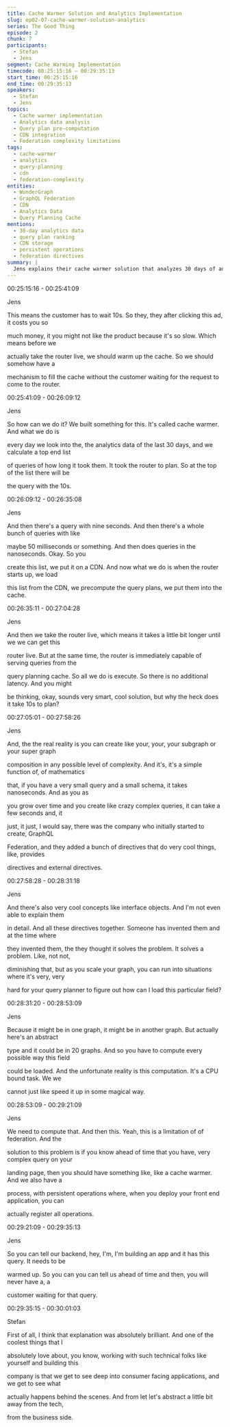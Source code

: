 ```yaml
---
title: Cache Warmer Solution and Analytics Implementation
slug: ep02-07-cache-warmer-solution-analytics
series: The Good Thing
episode: 2
chunk: 7
participants:
  - Stefan
  - Jens
segment: Cache Warming Implementation
timecode: 00:25:15:16 – 00:29:35:13
start_time: 00:25:15:16
end_time: 00:29:35:13
speakers:
  - Stefan
  - Jens
topics:
  - Cache warmer implementation
  - Analytics data analysis
  - Query plan pre-computation
  - CDN integration
  - Federation complexity limitations
tags:
  - cache-warmer
  - analytics
  - query-planning
  - cdn
  - federation-complexity
entities:
  - WunderGraph
  - GraphQL Federation
  - CDN
  - Analytics Data
  - Query Planning Cache
mentions:
  - 30-day analytics data
  - query plan ranking
  - CDN storage
  - persistent operations
  - federation directives
summary: |
  Jens explains their cache warmer solution that analyzes 30 days of analytics data to identify the most expensive queries and pre-compute their query plans. The system stores this data on a CDN and loads it when routers start up, ensuring they're immediately capable of serving queries without delays. He discusses the limitations of federation complexity and how this solution addresses the fundamental challenge of query planning performance.
---
```


00:25:15:16 - 00:25:41:09

Jens

This means the customer has to wait 10s. So they, they after clicking this ad, it costs you so

much money, it you might not like the product because it's so slow. Which means before we

actually take the router live, we should warm up the cache. So we should somehow have a

mechanism to fill the cache without the customer waiting for the request to come to the router.

00:25:41:09 - 00:26:09:12

Jens

So how can we do it? We built something for this. It's called cache warmer. And what we do is

every day we look into the, the analytics data of the last 30 days, and we calculate a top end list

of queries of how long it took them. It took the router to plan. So at the top of the list there will be

the query with the 10s.

00:26:09:12 - 00:26:35:08

Jens

And then there's a query with nine seconds. And then there's a whole bunch of queries with like

maybe 50 milliseconds or something. And then does queries in the nanoseconds. Okay. So you

create this list, we put it on a CDN. And now what we do is when the router starts up, we load

this list from the CDN, we precompute the query plans, we put them into the cache.

00:26:35:11 - 00:27:04:28

Jens

And then we take the router live, which means it takes a little bit longer until we we can get this

router live. But at the same time, the router is immediately capable of serving queries from the

query planning cache. So all we do is execute. So there is no additional latency. And you might

be thinking, okay, sounds very smart, cool solution, but why the heck does it take 10s to plan?

00:27:05:01 - 00:27:58:26

Jens

And, the the real reality is you can create like your, your, your subgraph or your super graph

composition in any possible level of complexity. And it's, it's a simple function of, of mathematics

that, if you have a very small query and a small schema, it takes nanoseconds. And as you as

you grow over time and you create like crazy complex queries, it can take a few seconds and, it

just, it just, I would say, there was the company who initially started to create, GraphQL

Federation, and they added a bunch of directives that do very cool things, like, provides

directives and external directives.

00:27:58:28 - 00:28:31:18

Jens

And there's also very cool concepts like interface objects. And I'm not even able to explain them

in detail. And all these directives together. Someone has invented them and at the time where

they invented them, the they thought it solves the problem. It solves a problem. Like, not not,

diminishing that, but as you scale your graph, you can run into situations where it's very, very

hard for your query planner to figure out how can I load this particular field?

00:28:31:20 - 00:28:53:09

Jens

Because it might be in one graph, it might be in another graph. But actually here's an abstract

type and it could be in 20 graphs. And so you have to compute every possible way this field

could be loaded. And the unfortunate reality is this computation. It's a CPU bound task. We we

cannot just like speed it up in some magical way.

00:28:53:09 - 00:29:21:09

Jens

We need to compute that. And then this. Yeah, this is a limitation of of federation. And the

solution to this problem is if you know ahead of time that you have, very complex query on your

landing page, then you should have something like, like a cache warmer. And we also have a

process, with persistent operations where, when you deploy your front end application, you can

actually register all operations.

00:29:21:09 - 00:29:35:13

Jens

So you can tell our backend, hey, I'm, I'm building an app and it has this query. It needs to be

warmed up. So you can you can tell us ahead of time and then, you will never have a, a

customer waiting for that query.

00:29:35:15 - 00:30:01:03

Stefan

First of all, I think that explanation was absolutely brilliant. And one of the coolest things that I

absolutely love about, you know, working with such technical folks like yourself and building this

company is that we get to see deep into consumer facing applications, and we get to see what

actually happens behind the scenes. And from let let's abstract a little bit away from the tech,

from the business side. 